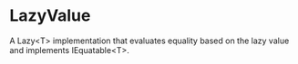 LazyValue
=========

A Lazy&lt;T> implementation that evaluates equality based on the lazy value and implements IEquatable&lt;T>.
